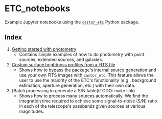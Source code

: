 # ETC_notebooks

Example Jupyter notebooks using the
[`castor_etc`](https://github.com/CASTOR-telescope/ETC) Python package.

## Index

1. [Getting started with photometry](./getting_started_photometry.ipynb)
   - Contains simple examples of how to do photometry with point sources, extended
     sources, and galaxies.
2. [Custom surface brightness profiles from a FITS file](./custom_source.ipynb)
   - Shows how to bypass the package's internal source generation and use your own FITS
     images with `castor_etc`. This feature allows the user to use the majority of the
     ETC's functionality (e.g., background estimation, aperture generation, etc.) with
     their own data.
3. [Batch processing to generate a S/N table](TODO: make link)
   - Shows how to process many sources automatically. We find the integration time
     required to achieve some signal-to-noise (S/N) ratio in each of the telescope's
     passbands given sources at various magnitudes.
